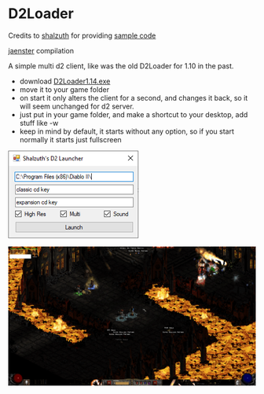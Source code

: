 # D2Loader

Credits to [shalzuth](https://github.com/shalzuth/) for providing [sample code](https://github.com/shalzuth/D2Launcher)

[jaenster](https://github.com/jaenster) compilation

A simple multi d2 client, like was the old D2Loader for 1.10 in the past.

- download [D2Loader1.14.exe](https://github.com/blizzhackers-d2/d2tools/raw/master/d2loader/D2Loader1.14.exe)
- move it to your game folder
- on start it only alters the client for a second, and changes it back, so it will seem unchanged for d2 server.
- just put in your game folder, and make a shortcut to your desktop, add stuff like -w
- keep in mind by default, it starts without any option, so if you start normally it starts just fullscreen


![loader](assets/loader.png)

![ingame](assets/ingame.png)